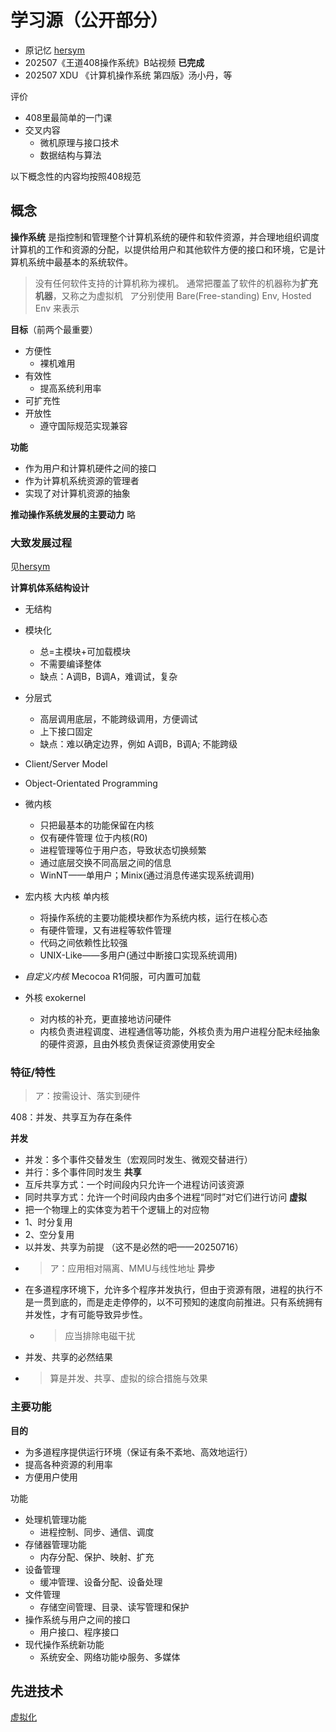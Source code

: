 
# 学习源（公开部分）

- 原记忆 [hersym](obsidian://open?vault=hersym&file=doc%2FOSD%2FPART-OSDev)  
- 202507《王道408操作系统》B站视频 **已完成**
- 202507 XDU 《计算机操作系统 第四版》汤小丹，等

评价
- 408里最简单的一门课
- 交叉内容
	- 微机原理与接口技术
	- 数据结构与算法

以下概念性的内容均按照408规范

## 概念

**操作系统** 是指控制和管理整个计算机系统的硬件和软件资源，并合理地组织调度计算机的工作和资源的分配，以提供给用户和其他软件方便的接口和环境，它是计算机系统中最基本的系统软件。

>没有任何软件支持的计算机称为裸机。
>通常把覆盖了软件的机器称为**扩充机器**，又称之为虚拟机  
>ア分别使用 Bare(Free-standing) Env, Hosted Env 来表示


**目标**（前两个最重要）

- 方便性
	- 裸机难用
- 有效性
	- 提高系统利用率
- 可扩充性
- 开放性
	- 遵守国际规范实现兼容

**功能**
- 作为用户和计算机硬件之间的接口
- 作为计算机系统资源的管理者
- 实现了对计算机资源的抽象

**推动操作系统发展的主要动力**
略

### 大致发展过程

见[hersym](obsidian://open?vault=hersym&file=doc%2FOSD%2FPART-OSDev) 

**计算机体系结构设计**
- 无结构
- 模块化
	- 总=主模块+可加载模块
	- 不需要编译整体
	- 缺点：A调B，B调A，难调试，复杂
- 分层式
	- 高层调用底层，不能跨级调用，方便调试
	- 上下接口固定
	- 缺点：难以确定边界，例如 A调B，B调A; 不能跨级
- Client/Server Model
- Object-Orientated Programming
- 微内核
	- 只把最基本的功能保留在内核
	- 仅有硬件管理 位于内核(R0)
	- 进程管理等位于用户态，导致状态切换频繁
	- 通过底层交换不同高层之间的信息
	- WinNT——单用户；Minix(通过消息传递实现系统调用)
- 宏内核 大内核 单内核
	- 将操作系统的主要功能模块都作为系统内核，运行在核心态
	- 有硬件管理，又有进程等软件管理
	- 代码之间依赖性比较强
	- UNIX-Like——多用户(通过中断接口实现系统调用)
- *自定义内核* Mecocoa R1伺服，可内置可加载

- 外核 exokernel
	- 对内核的补充，更直接地访问硬件
	- 内核负责进程调度、进程通信等功能，外核负责为用户进程分配未经抽象的硬件资源，且由外核负责保证资源使用安全

### 特征/特性

>ア：按需设计、落实到硬件

408：并发、共享互为存在条件

**并发**
- 并发：多个事件交替发生（宏观同时发生、微观交替进行）
- 并行：多个事件同时发生
**共享**
- 互斥共享方式：一个时间段内只允许一个进程访问该资源
- 同时共享方式：允许一个时间段内由多个进程“同时”对它们进行访问
**虚拟**
- 把一个物理上的实体变为若干个逻辑上的对应物
- 1、时分复用
- 2、空分复用
- 以并发、共享为前提 （这不是必然的吧——20250716）
- >ア：应用相对隔离、MMU与线性地址
**异步**
- 在多道程序环境下，允许多个程序并发执行，但由于资源有限，进程的执行不是一贯到底的，而是走走停停的，以不可预知的速度向前推进。只有系统拥有并发性，才有可能导致异步性。
	- >应当排除电磁干扰
- 并发、共享的必然结果
- >算是并发、共享、虚拟的综合措施与效果

### 主要功能

**目的**
- 为多道程序提供运行环境（保证有条不紊地、高效地运行）
- 提高各种资源的利用率
- 方便用户使用

功能
- 处理机管理功能
	- 进程控制、同步、通信、调度
- 存储器管理功能
	- 内存分配、保护、映射、扩充
- 设备管理
	- 缓冲管理、设备分配、设备处理
- 文件管理
	- 存储空间管理、目录、读写管理和保护
- 操作系统与用户之间的接口
	- 用户接口、程序接口
- 现代操作系统新功能
	- 系统安全、网络功能ゆ服务、多媒体







## 先进技术

[虚拟化](obsidian://open?vault=hersym&file=doc%2FOSD%2FVirtual-Environment) 




